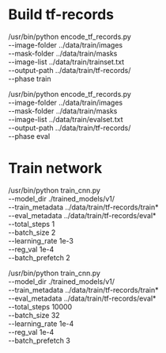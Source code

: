 # Build tf-records

/usr/bin/python encode_tf_records.py \
--image-folder ../data/train/images \
--mask-folder ../data/train/masks \
--image-list ../data/train/trainset.txt \
--output-path ../data/train/tf-records/ \
--phase train


/usr/bin/python encode_tf_records.py \
--image-folder ../data/train/images \
--mask-folder ../data/train/masks \
--image-list ../data/train/evalset.txt \
--output-path ../data/train/tf-records/ \
--phase eval

# Train network

/usr/bin/python train_cnn.py \
--model_dir ./trained_models/v1/ \
--train_metadata ../data/train/tf-records/train* \
--eval_metadata ../data/train/tf-records/eval* \
--total_steps 1 \
--batch_size 2 \
--learning_rate 1e-3 \
--reg_val 1e-4 \
--batch_prefetch 2


/usr/bin/python train_cnn.py \
--model_dir ./trained_models/v1/ \
--train_metadata ../data/train/tf-records/train* \
--eval_metadata ../data/train/tf-records/eval* \
--total_steps 10000 \
--batch_size 32 \
--learning_rate 1e-4 \
--reg_val 1e-4 \
--batch_prefetch 3